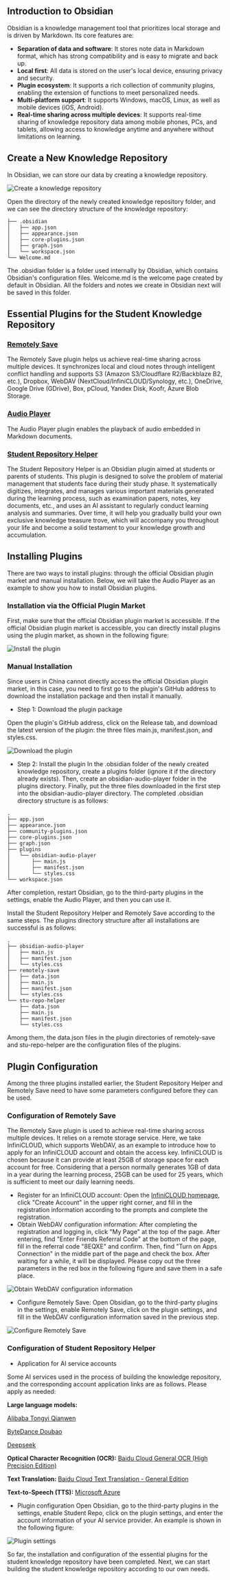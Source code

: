 ## Introduction to Obsidian
Obsidian is a knowledge management tool that prioritizes local storage and is driven by Markdown. Its core features are:
- **Separation of data and software**: It stores note data in Markdown format, which has strong compatibility and is easy to migrate and back up.
- **Local first**: All data is stored on the user's local device, ensuring privacy and security.
- **Plugin ecosystem**: It supports a rich collection of community plugins, enabling the extension of functions to meet personalized needs.
- **Multi-platform support**: It supports Windows, macOS, Linux, as well as mobile devices (iOS, Android).
- **Real-time sharing across multiple devices**: It supports real-time sharing of knowledge repository data among mobile phones, PCs, and tablets, allowing access to knowledge anytime and anywhere without limitations on learning.

## Create a New Knowledge Repository
In Obsidian, we can store our data by creating a knowledge repository.

![Create a knowledge repository](images/zh/create_vault.gif)

Open the directory of the newly created knowledge repository folder, and we can see the directory structure of the knowledge repository:

```shell
├── .obsidian
│   ├── app.json
│   ├── appearance.json
│   ├── core-plugins.json
│   ├── graph.json
│   └── workspace.json
└── Welcome.md
```
The .obsidian folder is a folder used internally by Obsidian, which contains Obsidian's configuration files. Welcome.md is the welcome page created by default in Obsidian. All the folders and notes we create in Obsidian next will be saved in this folder.

## Essential Plugins for the Student Knowledge Repository

### [Remotely Save](https://github.com/remotely-save/remotely-save)
The Remotely Save plugin helps us achieve real-time sharing across multiple devices. It synchronizes local and cloud notes through intelligent conflict handling and supports S3 (Amazon S3/Cloudflare R2/Backblaze B2, etc.), Dropbox, WebDAV (NextCloud/InfiniCLOUD/Synology, etc.), OneDrive, Google Drive (GDrive), Box, pCloud, Yandex Disk, Koofr, Azure Blob Storage.

### [Audio Player](https://github.com/noonesimg/obsidian-audio-player)
The Audio Player plugin enables the playback of audio embedded in Markdown documents.

### [Student Repository Helper](https://github.com/yingflower/obsidian-stu-repo-helper)
The Student Repository Helper is an Obsidian plugin aimed at students or parents of students. This plugin is designed to solve the problem of material management that students face during their study phase. It systematically digitizes, integrates, and manages various important materials generated during the learning process, such as examination papers, notes, key documents, etc., and uses an AI assistant to regularly conduct learning analysis and summaries. Over time, it will help you gradually build your own exclusive knowledge treasure trove, which will accompany you throughout your life and become a solid testament to your knowledge growth and accumulation.

## Installing Plugins
There are two ways to install plugins: through the official Obsidian plugin market and manual installation. Below, we will take the Audio Player as an example to show you how to install Obsidian plugins.
### Installation via the Official Plugin Market
First, make sure that the official Obsidian plugin market is accessible. If the official Obsidian plugin market is accessible, you can directly install plugins using the plugin market, as shown in the following figure:

![Install the plugin](images/zh/install_plugin.gif) 

### Manual Installation
Since users in China cannot directly access the official Obsidian plugin market, in this case, you need to first go to the plugin's GitHub address to download the installation package and then install it manually.
- Step 1: Download the plugin package

Open the plugin's GitHub address, click on the Release tab, and download the latest version of the plugin: the three files main.js, manifest.json, and styles.css.

![Download the plugin](images/zh/download_plugin.png)

- Step 2: Install the plugin
In the .obsidian folder of the newly created knowledge repository, create a plugins folder (ignore it if the directory already exists). Then, create an obsidian-audio-player folder in the plugins directory. Finally, put the three files downloaded in the first step into the obsidian-audio-player directory. The completed .obsidian directory structure is as follows:
```shell
.
├── app.json
├── appearance.json
├── community-plugins.json
├── core-plugins.json
├── graph.json
├── plugins
│   └── obsidian-audio-player
│       ├── main.js
│       ├── manifest.json
│       └── styles.css
└── workspace.json
```
After completion, restart Obsidian, go to the third-party plugins in the settings, enable the Audio Player, and then you can use it.

Install the Student Repository Helper and Remotely Save according to the same steps. The plugins directory structure after all installations are successful is as follows:
```shell
.
├── obsidian-audio-player
│   ├── main.js
│   ├── manifest.json
│   └── styles.css
├── remotely-save
│   ├── data.json
│   ├── main.js
│   ├── manifest.json
│   └── styles.css
└── stu-repo-helper
    ├── data.json
    ├── main.js
    ├── manifest.json
    └── styles.css
```
Among them, the data.json files in the plugin directories of remotely-save and stu-repo-helper are the configuration files of the plugins.

## Plugin Configuration
Among the three plugins installed earlier, the Student Repository Helper and Remotely Save need to have some parameters configured before they can be used.
### Configuration of Remotely Save
The Remotely Save plugin is used to achieve real-time sharing across multiple devices. It relies on a remote storage service. Here, we take InfiniCLOUD, which supports WebDAV, as an example to introduce how to apply for an InfiniCLOUD account and obtain the access key. InfiniCLOUD is chosen because it can provide at least 25GB of storage space for each account for free. Considering that a person normally generates 1GB of data in a year during the learning process, 25GB can be used for 25 years, which is sufficient to meet our daily learning needs.

- Register for an InfiniCLOUD account: Open the [InfiniCLOUD homepage](https://infini-cloud.net/en/), click "Create Account" in the upper right corner, and fill in the registration information according to the prompts and complete the registration.
- Obtain WebDAV configuration information: After completing the registration and logging in, click "My Page" at the top of the page. After entering, find "Enter Friends Referral Code" at the bottom of the page, fill in the referral code "8EQXE" and confirm. Then, find "Turn on Apps Connection" in the middle part of the page and check the box. After waiting for a while, it will be displayed. Please copy out the three parameters in the red box in the following figure and save them in a safe place.

![Obtain WebDAV configuration information](images/zh/webdav_config.png)

- Configure Remotely Save: Open Obsidian, go to the third-party plugins in the settings, enable Remotely Save, click on the plugin settings, and fill in the WebDAV configuration information saved in the previous step.

![Configure Remotely Save](images/zh/config_remotely_save.png)

### Configuration of Student Repository Helper

- Application for AI service accounts

Some AI services used in the process of building the knowledge repository, and the corresponding account application links are as follows. Please apply as needed:

**Large language models:**

[Alibaba Tongyi Qianwen](https://bailian.console.aliyun.com/?apiKey=1#/api-key)

[ByteDance Doubao](https://console.volcengine.com/ark/)

[Deepseek](https://platform.deepseek.com/)

**Optical Character Recognition (OCR):** [Baidu Cloud General OCR (High Precision Edition)](https://console.bce.baidu.com/ai-engine/ocr/overview/index?_=1740120172878)

**Text Translation:** [Baidu Cloud Text Translation - General Edition](https://console.bce.baidu.com/ai-engine/machinetranslation/overview/index)

**Text-to-Speech (TTS):** [Microsoft Azure](https://portal.azure.com/#create/Microsoft.CognitiveServicesSpeechServices)

- Plugin configuration
Open Obsidian, go to the third-party plugins in the settings, enable Student Repo, click on the plugin settings, and enter the account information of your AI service provider. An example is shown in the following figure:

![Plugin settings](images/zh/settings.png)

So far, the installation and configuration of the essential plugins for the student knowledge repository have been completed. Next, we can start building the student knowledge repository according to our own needs. 